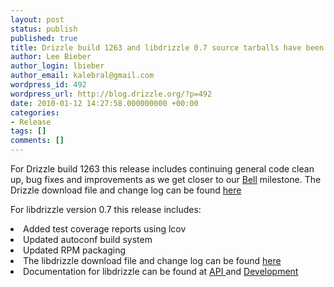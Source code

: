 ```yaml
---
layout: post
status: publish
published: true
title: Drizzle build 1263 and libdrizzle 0.7 source tarballs have been released
author: Lee Bieber
author_login: lbieber
author_email: kalebral@gmail.com
wordpress_id: 492
wordpress_url: http://blog.drizzle.org/?p=492
date: 2010-01-12 14:27:58.000000000 +00:00
categories:
- Release
tags: []
comments: []
---
```

For Drizzle build 1263 this release includes continuing general code clean up, bug fixes and improvements as we get closer to our <a href="https://launchpad.net/drizzle/trunk/bell" target="_blank">Bell</a> milestone. The Drizzle download file and change log can be found <a href="https://launchpad.net/drizzle/trunk/bell" target="_blank">here</a>

For libdrizzle version 0.7 this release includes:
	<li>Added test coverage reports using lcov</li>
	<li>Updated autoconf build system</li>
	<li>Updated RPM packaging</li>
	<li>The libdrizzle download file and change log can be found <a href="https://launchpad.net/libdrizzle/trunk/0.7" target="_blank">here</a></li>
	<li>Documentation for libdrizzle can be found at <a href="http://drizzle.org/libdrizzle-doxygen-api/modules.html"  target="_blank">API </a> and <a href="http://drizzle.org/libdrizzle-doxygen-dev/modules.html" target="_blank">Development</a></li>
